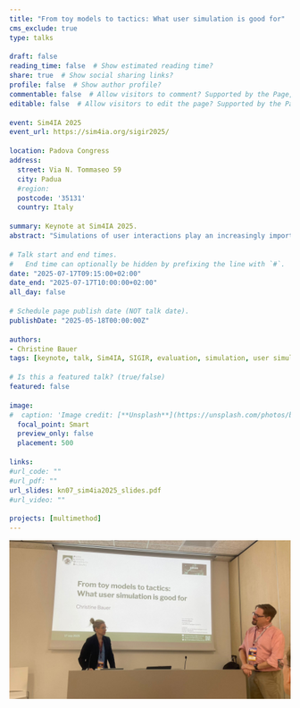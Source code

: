 ```yaml
---
title: "From toy models to tactics: What user simulation is good for"
cms_exclude: true
type: talks

draft: false
reading_time: false  # Show estimated reading time?
share: true  # Show social sharing links?
profile: false  # Show author profile?
commentable: false  # Allow visitors to comment? Supported by the Page, Post, and Docs content types.
editable: false  # Allow visitors to edit the page? Supported by the Page, Post, and Docs content types.

event: Sim4IA 2025
event_url: https://sim4ia.org/sigir2025/

location: Padova Congress
address:
  street: Via N. Tommaseo 59
  city: Padua
  #region: 
  postcode: '35131'
  country: Italy

summary: Keynote at Sim4IA 2025.
abstract: "Simulations of user interactions play an increasingly important role in information access research. While creating realistic user models that closely mimic real user behavior remains a complex and often elusive goal, simulations with simplified user models can still offer valuable insights. In this talk, I argue that the purpose of user simulations is not always to perfectly replicate real users, but to help us reason about system behavior under varied, often extreme conditions. Simulations allow us to explore questions that user studies or logs alone cannot answer—such as probing the interplay between system components or studying potential long-term effects. At the same time, simulation is not a shortcut—it requires thoughtful consideration of assumptions, objectives, and what level of realism is necessary. I will discuss how toy models can be used to lead to tactical insights, what we lose (and gain) in abstraction, and how simulations can support the design of information access systems that are not just optimized for a narrow set of use cases, but are robust across a range of possible user behaviors."

# Talk start and end times.
#   End time can optionally be hidden by prefixing the line with `#`.
date: "2025-07-17T09:15:00+02:00"
date_end: "2025-07-17T10:00:00+02:00"
all_day: false

# Schedule page publish date (NOT talk date).
publishDate: "2025-05-18T00:00:00Z"

authors:
- Christine Bauer
tags: [keynote, talk, Sim4IA, SIGIR, evaluation, simulation, user simulation]

# Is this a featured talk? (true/false)
featured: false

image:
#  caption: 'Image credit: [**Unsplash**](https://unsplash.com/photos/bzdhc5b3Bxs)'
  focal_point: Smart
  preview_only: false
  placement: 500

links:
#url_code: ""
#url_pdf: ""
url_slides: kn07_sim4ia2025_slides.pdf
#url_video: ""

projects: [multimethod]
---
```


![Photo of Christine Bauer (left-hand side) in front of a slide projection saying 'From toy models to tactics: What user simulation is good for'; next to Philipp Schaer introducing her (on the right-hand side)](sim4ia_chb.jpg "Christine Bauer and Philipp Schaer; Image credit: [**Ingo Frommholz**](https://frommholz.org)")
